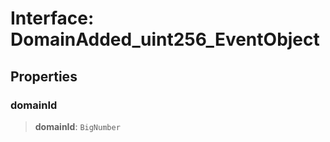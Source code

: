 # Interface: DomainAdded\_uint256\_EventObject

## Properties

### domainId

> **domainId**: `BigNumber`
